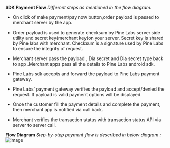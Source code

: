 **SDK Payment Flow**
_Different steps as mentioned in the flow diagram._

-  On click of make payment/pay now button,order payload is passed to merchant server by the app.
- Order payload is used to generate checksum by Pine Labs server side utility and secret key(merchant key)on your server. Secret key is shared by Pine labs with merchant. Checksum is a signature used by Pine Labs to ensure the integrity of request.

- Merchant server pass the payload , Dia secret and Dia secret type back to app .Merchant apps pass all the details to 
               Pine Labs android sdk.
- Pine Labs sdk accepts and forward the payload to Pine Labs payment gateway.
- Pine Labs' payment gateway verifies the payload and accept/denied the request. If payload is valid payment options 
              will be displayed.
- Once the customer fill the payment details and complete the payment, then merchant app is notified via call back.
- Merchant verifies the transaction status with transaction status API via server to server call.
 
 **Flow Diagram**
_Step-by-step payment flow is described in below diagram :_
![image](https://user-images.githubusercontent.com/23396167/96772821-4e882480-1401-11eb-89a3-bc0386d98e19.png)
